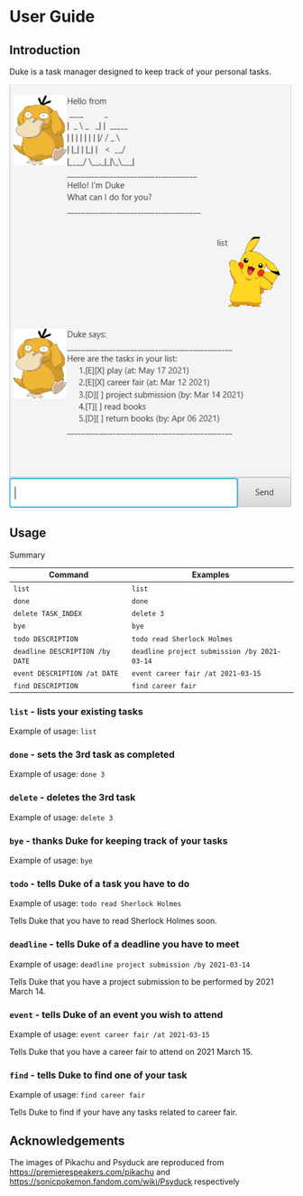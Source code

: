 # User Guide

## Introduction
Duke is a task manager designed to keep track of your personal tasks.

![Image](Ui.PNG)

## Usage
Summary

Command | Examples
------- | --------
`list`| `list`
`done`| `done`
`delete TASK_INDEX` | `delete 3`
`bye`|`bye`
`todo DESCRIPTION` | `todo read Sherlock Holmes`
`deadline DESCRIPTION /by DATE` | `deadline project submission /by 2021-03-14`
`event DESCRIPTION /at DATE` | `event career fair /at 2021-03-15`
`find DESCRIPTION` |`find career fair`

### `list` - lists your existing tasks

Example of usage: `list`

### `done` - sets the 3rd task as completed

Example of usage: `done 3`

### `delete` - deletes the 3rd task

Example of usage: `delete 3`

### `bye` - thanks Duke for keeping track of your tasks

Example of usage: `bye`

### `todo` - tells Duke of a task you have to do

Example of usage: `todo read Sherlock Holmes`

Tells Duke that you have to read Sherlock Holmes soon.

### `deadline` - tells Duke of a deadline you have to meet

Example of usage: `deadline project submission /by 2021-03-14`

Tells Duke that you have a project submission to be performed by 2021 March 14.

### `event` - tells Duke of an event you wish to attend

Example of usage: `event career fair /at 2021-03-15`

Tells Duke that you have a career fair to attend on 2021 March 15.

### `find` - tells Duke to find one of your task

Example of usage: `find career fair`

Tells Duke to find if your have any tasks related to career fair.

## Acknowledgements
The images of Pikachu and Psyduck are reproduced from https://premierespeakers.com/pikachu and https://sonicpokemon.fandom.com/wiki/Psyduck respectively